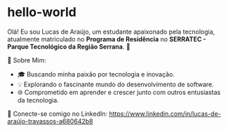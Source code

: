 # hello-world

Olá! Eu sou Lucas de Araújo, um estudante apaixonado pela tecnologia, atualmente matriculado no **Programa de Residência** no **SERRATEC - Parque Tecnológico da Região Serrana**. 🚀

🌟 Sobre Mim:
- 🎓 Buscando minha paixão por tecnologia e inovação.
- 💡 Explorando o fascinante mundo do desenvolvimento de software.
- 🌐 Comprometido em aprender e crescer junto com outros entusiastas da tecnologia.

🔗 Conecte-se comigo no LinkedIn: https://www.linkedin.com/in/lucas-de-araújo-travassos-a680642b8
